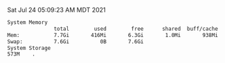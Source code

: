 Sat Jul 24 05:09:23 AM MDT 2021
```bash
System Memory
               total        used        free      shared  buff/cache   available
Mem:           7.7Gi       416Mi       6.3Gi       1.0Mi       938Mi       7.0Gi
Swap:          7.6Gi          0B       7.6Gi
System Storage
573M	.
```
```bash
